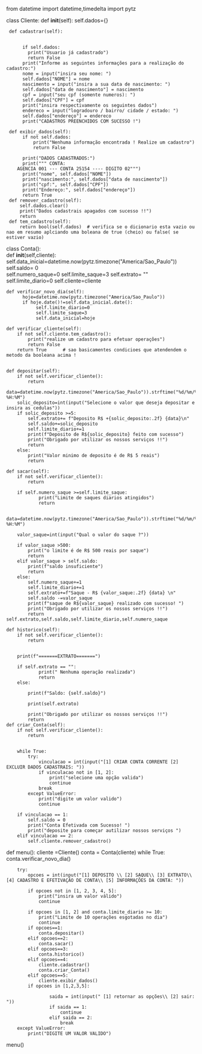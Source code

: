 from datetime import datetime,timedelta
import pytz

class Cliente:
     def __init__(self):
        self.dados={}

     def cadastrar(self):
          
          
          if self.dados:
            print("Usuario já cadastrado")
            return False
          print("Informe as seguintes informações para a realização do cadastro:")
          nome = input("insira seu nome: ")
          self.dados["NOME"] = nome
          nascimento = input("insira a sua data de nascimento: ")
          self.dados["data de nascimento"] = nascimento
          cpf = input("seu cpf (somente numeros): ")
          self.dados["CPF"] = cpf
          print("insira respectivamente os seguintes dados")
          endereco = input("logradouro / bairro/ cidade / estado: ")
          self.dados["endereço"] = endereco
          print("CADASTROS PREENCHIDOS COM SUCESSO !")

     def exibir_dados(self):
          if not self.dados:
              print("Nenhuma informação encontrada ! Realize um cadastro")
              return False
          
          print("DADOS CADASTRADOS:")
          print(""" CONTA: 
        AGENCIA 001 --- CONTA 25154 ---- DIGITO 02""")
          print("nome", self.dados["NOME"])
          print("nascimento:", self.dados["data de nascimento"])
          print("cpf:", self.dados["CPF"])
          print("Endereço:", self.dados["endereço"])
          return True
     def remover_cadastro(self):
         self.dados.clear()
         print("Dados cadastrais apagados com sucesso !!")
         return
     def tem_cadastro(self):
         return bool(self.dados)  # verifica se o dicionario esta vazio ou nao em resumo aplciando uma boleana de true (cheio) ou false( se estiver vazio)
     


class Conta():     
    def __init__(self,cliente):
        self.data_inicial=datetime.now(pytz.timezone("America/Sao_Paulo"))
        self.saldo= 0  
        self.numero_saque=0
        self.limite_saque=3
        self.extrato= ""
        self.limite_diario=0
        self.cliente=cliente
        
    def verificar_novo_dia(self):
          hoje=datetime.now(pytz.timezone("America/Sao_Paulo"))
          if hoje.date()!=self.data_inicial.date():
               self.limite_diario=0
               self.limite_saque=3
               self.data_inicial=hoje

    def verificar_cliente(self):
        if not self.cliente.tem_cadastro():
            print("realize um cadastro para efetuar operações")
            return False
        return True      # sao basicamentes condicioes que atendendem o metodo da booleana acima ! 

    
    def depositar(self):
        if not self.verificar_cliente():
            return
        data=datetime.now(pytz.timezone("America/Sao_Paulo")).strftime("%d/%m/%Y %H:%M")
        solic_deposito=int(input("Selecione o valor que deseja depositar e insira as cedulas"))
        if solic_deposito >=5:
            self.extrato+= f"Deposito R$ +{solic_deposito:.2f} {data}\n"
            self.saldo+=solic_deposito
            self.limite_diario+=1
            print(f"Deposito de R${solic_deposito} feito com sucesso")
            print("Obrigado por utilizar os nossos serviços !!")
            return 
        else:
            print("Valor minimo de deposito é de R$ 5 reais")
            return 
    
    def sacar(self):
        if not self.verificar_cliente():
            return
        
        if self.numero_saque >=self.limite_saque:
                print("Limite de saques diarios atingidos")
                return 
        
        data=datetime.now(pytz.timezone("America/Sao_Paulo")).strftime("%d/%m/%Y %H:%M")

        valor_saque=int(input("Qual o valor do saque ?"))
        
        if valor_saque >500:
            print("o limite é de R$ 500 reais por saque")
            return 
        elif valor_saque > self.saldo:
            print(f"saldo insuficiente")
            return 
        else:
            self.numero_saque+=1
            self.limite_diario+=1
            self.extrato+=f"Saque - R$ {valor_saque:.2f} {data} \n"
            self.saldo -=valor_saque
            print(f"saque de R${valor_saque} realizado com sucesso! ")
            print("Obrigado por utilizar os nossos serviços !!")
            return self.extrato,self.saldo,self.limite_diario,self.numero_saque
        
    def historico(self):
        if not self.verificar_cliente():
            return
            
     
        print(f"=======EXTRATO=======")
     
        if self.extrato == "":
                print(" Nenhuma operação realizada")
                return 
        else:
                
            print(f"Saldo: {self.saldo}")

            print(self.extrato)

            print("Obrigado por utilizar os nossos serviços !!")
            return
    def criar_Conta(self):
        if not self.verificar_cliente():
            return
        
        
        while True:
            try:
                vinculacao = int(input("[1] CRIAR CONTA CORRENTE [2] EXCLUIR DADOS CADASTRAIS: "))
                if vinculacao not in [1, 2]: 
                    print("selecione uma opção valida")
                    continue
                break    
            except ValueError:
                print("digite um valor valido")
                continue
                
        if vinculacao == 1:
            self.saldo = 0
            print("Conta Efetivada com Sucesso! ")
            print("deposite para começar autilizar nossos serviços ")
        elif vinculacao == 2:
            self.cliente.remover_cadastro()

def menu():
    cliente =Cliente()
    conta = Conta(cliente)
    while True:
        conta.verificar_novo_dia()

        try:
            opcoes = int(input("[1] DEPOSITO \\ [2] SAQUE\\ [3] EXTRATO\\[4] CADASTRO E EFETIVAÇÃO DE CONTA\\ [5] INFORMAÇÕES DA CONTA: "))
            
            if opcoes not in [1, 2, 3, 4, 5]:
                print("insira um valor válido")
                continue
                
            if opcoes in [1, 2] and conta.limite_diario >= 10:
                print("Limite de 10 operações esgotadas no dia")
                continue
            if opcoes==1:
                conta.depositar()
            elif opcoes==2:
                conta.sacar()
            elif opcoes==3:
                conta.historico()
            elif opcoes==4:
                cliente.cadastrar()
                conta.criar_Conta()
            elif opcoes==5:
                cliente.exibir_dados()
            if opcoes in [1,2,3,5]:
                    
                    saida = int(input(" [1] retornar as opções\\ [2] sair: "))
                    if saida == 1:
                        continue
                    elif saida == 2:
                        break
        except ValueError:
            print("DIGITE UM VALOR VALIDO")



menu()





